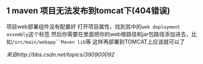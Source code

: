 ## 1 maven 项目无法发布到tomcat下(404错误)
项目web部署组件没有配置好
打开项目属性，找到其中的`web deployment assembly`这个标签
然后你需要在里面把你的web根路径和jar包路径添加进去，比如`/src/main/webapp``Maven lib`等
这样再部署到TOMCAT上应该就可以了

*来自http://bbs.csdn.net/topics/390900092*
